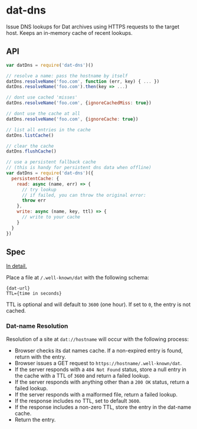 # dat-dns

Issue DNS lookups for Dat archives using HTTPS requests to the target host. Keeps an in-memory cache of recent lookups.

## API

```js
var datDns = require('dat-dns')()

// resolve a name: pass the hostname by itself
datDns.resolveName('foo.com', function (err, key) { ... })
datDns.resolveName('foo.com').then(key => ...)

// dont use cached 'misses'
datDns.resolveName('foo.com', {ignoreCachedMiss: true})

// dont use the cache at all
datDns.resolveName('foo.com', {ignoreCache: true})

// list all entries in the cache
datDns.listCache()

// clear the cache
datDns.flushCache()

// use a persistent fallback cache
// (this is handy for persistent dns data when offline)
var datDns = require('dat-dns')({
  persistentCache: {
    read: async (name, err) => {
      // try lookup
      // if failed, you can throw the original error:
      throw err
    },
    write: async (name, key, ttl) => {
      // write to your cache
    }
  }
})
```

## Spec

[In detail.](https://github.com/beakerbrowser/beaker/wiki/Authenticated-Dat-URLs-and-HTTPS-to-Dat-Discovery)

Place a file at `/.well-known/dat` with the following schema:

```
{dat-url}
TTL={time in seconds}
```

TTL is optional and will default to `3600` (one hour). If set to `0`, the entry is not cached.

### Dat-name Resolution

Resolution of a site at `dat://hostname` will occur with the following process:

 - Browser checks its dat names cache. If a non-expired entry is found, return with the entry.
 - Browser issues a GET request to `https://hostname/.well-known/dat`.
 - If the server responds with a `404 Not Found` status, store a null entry in the cache with a TTL of `3600` and return a failed lookup.
 - If the server responds with anything other than a `200 OK` status, return a failed lookup.
 - If the server responds with a malformed file, return a failed lookup.
 - If the response includes no TTL, set to default `3600`.
 - If the response includes a non-zero TTL, store the entry in the dat-name cache.
 - Return the entry.